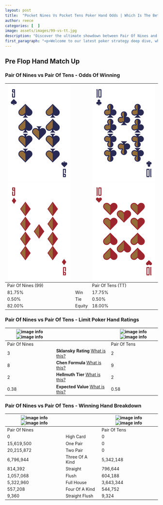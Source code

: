 ```yaml
---
layout: post
title:  "Pocket Nines Vs Pocket Tens Poker Hand Odds | Which Is The Better Hand In Poker? A Complete Guide"
author: reece
categories: [  ]
image: assets/images/99-vs-tt.jpg
description: "Discover the ultimate showdown between Pair Of Nines and Pair Of Tens in poker! Uncover the odds, strategies, and scenarios where one hand triumphs over the other. Get ready to up your poker game with this thrilling analysis."
first_paragraph: "<p>Welcome to our latest poker strategy deep dive, where we're pitting two distinct hands against each other in a high-stakes showdown: Pair Of Nines vs Pair Of Tens.</p><p>In the dynamic world of poker, every decision counts, and knowing which hand holds the upper hand is key to your success at the table.</p><p>In this article, we'll dissect these two hands, explore the scenarios where one dominates the other, and equip you with the knowledge to make strategic choices that can tip the odds in your favor.</p><p>Get ready to unravel the intriguing dynamics of these poker hands and elevate your game to new heights.</p>"
---
```




[comment]: # (sp0)

## Pre Flop Hand Match Up

<div class="table hand-ratings" markdown="1"> 



### Pair Of Nines vs Pair Of Tens - Odds Of Winning


    
| ![image info](assets/images/hand1/9.png) ![image info](assets/images/hand1/9o.png) |  | ![image info](assets/images/hand2/t.png) ![image info](assets/images/hand2/to.png) |
| -------- | -------- | -------- |
| Pair Of Nines (99) |  | Pair Of Tens (TT) |
| 81.75% | Win | 17.75% |
| 0.50% | Tie | 0.50% |
| 82.00% | Equity | 18.00% |




[comment]: # (sp1)



### Pair Of Nines vs Pair Of Tens - Limit Poker Hand Ratings


    
| ![image info](https://www.riverpairs.com/assets/images/hand1/9.png) ![image info](https://www.riverpairs.com/assets/images/hand1/9o.png) |  | ![image info](https://www.riverpairs.com/assets/images/hand2/t.png) ![image info](https://www.riverpairs.com/assets/images/hand2/to.png) |
| -------- | -------- | -------- |
| Pair Of Nines |  | Pair Of Tens |
| 3 | **Sklansky Rating** [What is this?](/sklansky-rating-explained) | 2 |
| 8 | **Chen Formula** [What is this?](/chen-formula-explained) | 9 |
| 2 | **Hellmuth Tier** [What is this?](/Hellmuth-tier-explained) | 2 |
| 0.38 | **Expected Value** [What is this?](/expected-value-explained) | 0.58 |




[comment]: # (sp2)



### Pair Of Nines vs Pair Of Tens - Winning Hand Breakdown


    
| ![image info](https://www.riverpairs.com/assets/images/hand1/9.png) ![image info](https://www.riverpairs.com/assets/images/hand1/9o.png) |  | ![image info](https://www.riverpairs.com/assets/images/hand2/t.png) ![image info](https://www.riverpairs.com/assets/images/hand2/to.png) |
| -------- | -------- | -------- |
| Pair Of Nines |  | Pair Of Tens |
| 0 | High Card | 0 |
| 15,619,500 | One Pair | 0 |
| 20,215,872 | Two Pair | 0 |
| 6,796,944 | Three Of A Kind | 5,342,148 |
| 814,392 | Straight | 796,644 |
| 1,057,068 | Flush | 604,188 |
| 5,322,960 | Full House | 3,643,344 |
| 557,208 | Four Of A Kind | 544,752 |
| 9,360 | Straight Flush | 9,324 |




[comment]: # (sp3)



</div>

[comment]: # (sp4)



[comment]: # (sp5)

